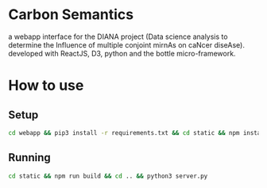 # Carbon Semantics  
a webapp interface for the DIANA project (Data science analysis to determine the Influence of multiple conjoint mirnAs on caNcer diseAse). developed with ReactJS, D3, python and the bottle micro-framework.
# How to use
## Setup
```sh
cd webapp && pip3 install -r requirements.txt && cd static && npm install && cd ..
```
## Running
```sh
cd static && npm run build && cd .. && python3 server.py
```